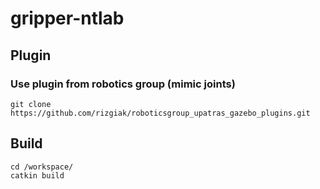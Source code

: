 # gripper-ntlab

## Plugin
### Use plugin from robotics group (mimic joints)
```
git clone https://github.com/rizgiak/roboticsgroup_upatras_gazebo_plugins.git
```

## Build
```
cd /workspace/
catkin build
```
